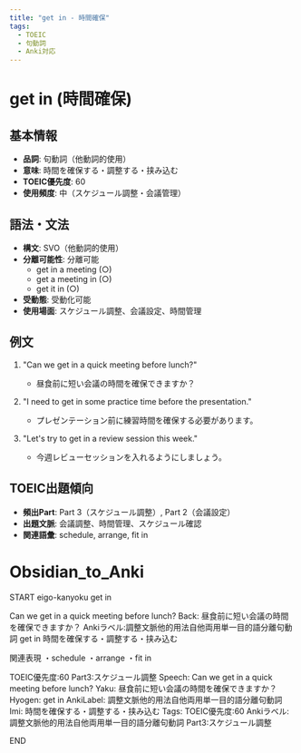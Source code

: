 ```yaml
---
title: "get in - 時間確保"
tags:
  - TOEIC
  - 句動詞
  - Anki対応
---
```


# get in (時間確保)

## 基本情報
- **品詞**: 句動詞（他動詞的使用）
- **意味**: 時間を確保する・調整する・挟み込む
- **TOEIC優先度**: 60
- **使用頻度**: 中（スケジュール調整・会議管理）

## 語法・文法
- **構文**: SVO（他動詞的使用）
- **分離可能性**: 分離可能
  - get in a meeting (○)
  - get a meeting in (○)
  - get it in (○)
- **受動態**: 受動化可能
- **使用場面**: スケジュール調整、会議設定、時間管理

## 例文
1. "Can we get in a quick meeting before lunch?"
   - 昼食前に短い会議の時間を確保できますか？

2. "I need to get in some practice time before the presentation."
   - プレゼンテーション前に練習時間を確保する必要があります。

3. "Let's try to get in a review session this week."
   - 今週レビューセッションを入れるようにしましょう。

## TOEIC出題傾向
- **頻出Part**: Part 3（スケジュール調整）, Part 2（会議設定）
- **出題文脈**: 会議調整、時間管理、スケジュール確認
- **関連語彙**: schedule, arrange, fit in

# Obsidian_to_Anki
START
eigo-kanyoku
get in

Can we get in a quick meeting before lunch?
Back: 
昼食前に短い会議の時間を確保できますか？
Ankiラベル:調整文脈他的用法自他両用単一目的語分離句動詞
get in
時間を確保する・調整する・挟み込む

関連表現
・schedule
・arrange
・fit in

TOEIC優先度:60
Part3:スケジュール調整
Speech: Can we get in a quick meeting before lunch?
Yaku: 昼食前に短い会議の時間を確保できますか？
Hyogen: get in
AnkiLabel: 調整文脈他的用法自他両用単一目的語分離句動詞
Imi: 時間を確保する・調整する・挟み込む
Tags: TOEIC優先度:60 Ankiラベル:調整文脈他的用法自他両用単一目的語分離句動詞 Part3:スケジュール調整
<!--ID: 1754412121131-->
END